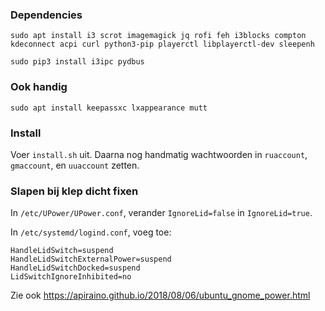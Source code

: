### Dependencies
    sudo apt install i3 scrot imagemagick jq rofi feh i3blocks compton kdeconnect acpi curl python3-pip playerctl libplayerctl-dev sleepenh

    sudo pip3 install i3ipc pydbus

### Ook handig
    sudo apt install keepassxc lxappearance mutt

### Install
Voer `install.sh` uit. Daarna nog handmatig wachtwoorden in `ruaccount`, `gmaccount`, en `uuaccount` zetten.

### Slapen bij klep dicht fixen
In `/etc/UPower/UPower.conf`, verander `IgnoreLid=false` in `IgnoreLid=true`.

In `/etc/systemd/logind.conf`, voeg toe:

    HandleLidSwitch=suspend
    HandleLidSwitchExternalPower=suspend
    HandleLidSwitchDocked=suspend
    LidSwitchIgnoreInhibited=no 

Zie ook https://apiraino.github.io/2018/08/06/ubuntu_gnome_power.html
